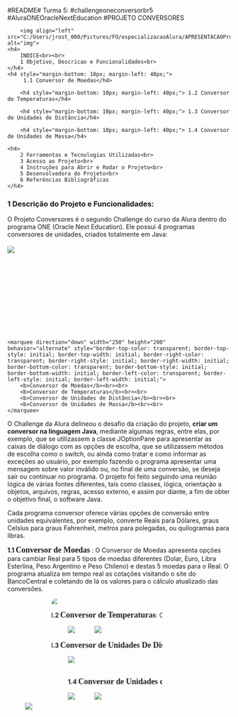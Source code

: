 #README#  Turma 5: #challengeoneconversorbr5   #AluraONEOracleNextEducation
#PROJETO CONVERSORES 

        <img align="left" src="C:/Users/jrost_000/Pictures/FO/especializacaoAlura/APRESENTACAOProjetoConversores/ConversorApresentacao.gif" alt="img">
    <h4>
        INDICE<br><br>
        1 Objetivo, Descricao e Funcionalidades<br>
    </h4>
    <h4 style="margin-bottom: 10px; margin-left: 40px;">
         1.1 Conversor de Moedas</h4>
        
        <h4 style="margin-bottom: 10px; margin-left: 40px;"> 1.2 Conversor de Temperaturas</h4>

        <h4 style="margin-bottom: 10px; margin-left: 40px;"> 1.3 Conversor de Unidades de Distância</h4>

        <h4 style="margin-bottom: 10px; margin-left: 40px;"> 1.4 Conversor de Unidades de Massa</h4>
    
    <h4>
        2 Ferramentas e Tecnologias Utilizadas<br>
        3 Acesso ao Projeto<br>
        4 Instruções para Abrir e Rodar o Projeto<br>
        5 Desenvolvedora do Projeto<br>
        6 Referências Bibliográficas
    </h4>

 <h3>1 Descrição do Projeto e Funcionalidades:</h3>
 <p>O Projeto Conversores é o segundo Challenge do curso da Alura dentro do programa ONE (Oracle Next Education). Ele possui 4 programas conversores de unidades, criados totalmente em Java:</p>
<marquee direction="down" width="250" height="200" behavior="alternate" style="border-top-color: transparent; border-top-style: initial; border-top-width: initial; border-right-color: transparent; border-right-style: initial; border-right-width: initial; border-bottom-color: transparent; border-bottom-style: initial; border-bottom-width: initial; border-left-color: transparent; border-left-style: initial; border-left-width: initial;">
    <img src="C:/Users/jrost_000/Pictures/FO/especializacaoAlura/APRESENTACAOProjetoConversores/JOptionEscolheConversor.png">
</marquee>

    <marquee direction="down" width="250" height="200" behavior="alternate" style="border-top-color: transparent; border-top-style: initial; border-top-width: initial; border-right-color: transparent; border-right-style: initial; border-right-width: initial; border-bottom-color: transparent; border-bottom-style: initial; border-bottom-width: initial; border-left-color: transparent; border-left-style: initial; border-left-width: initial;">
        <b>Conversor de Moedas</b><br><br>
        <b>Conversor de Temperaturas</b><br><br>
        <b>Conversor de Unidades de Distância</b><br><br>
        <b>Conversor de Unidades de Massa</b><br><br>
    </marquee>

 <p>O Challenge da Alura delineou o desafio da criação do projeto, <b>criar um conversor na linguagem Java</b>, mediante algumas regras, entre elas, por exemplo, que se utilizassem a classe JOptionPane para apresentar as caixas de diálogo com as opções de escolha, que se utilizassem métodos de escolha como o switch, ou ainda como tratar e como informar as exceções ao usuário, por exemplo fazendo o programa apresentar uma mensagem sobre valor inválido ou, no final de uma conversão, se deseja sair ou continuar no programa.  O projeto foi feito seguindo uma reunião lógica de várias fontes diferentes, tais como classes, lógica, orientação a objetos, arquivos, regras, acesso externo, e assim por diante, a fim de obter o objetivo final, o software Java.</p>
<p>Cada programa conversor oferece várias opções de conversão entre unidades equivalentes, por exemplo, converte Reais para Dólares, graus Celsius para graus Fahrenheit, metros para polegadas, ou quilogramas para libras.</p>

<p><b>1.1 </b><strong id="piscando" style="font-family: Times New Roman; font-size: 18px;">Conversor de Moedas</strong> : O Conversor de Moedas apresenta opções para cambiar Real para 5 tipos de moedas diferentes (Dolar, Euro, Libra Esterlina, Peso Argentino e Peso Chileno) e destas 5 moedas para o Real. O programa atualiza em tempo real as cotações visitando o site do BancoCentral e coletando de lá os valores para o cálculo atualizado das conversões.</p>

<img style="padding-left: 40px;" src="C:/Users/jrost_000/Pictures/FO/especializacaoAlura/APRESENTACAOProjetoConversores/ConversorDeMoedas.png">

<marquee style="padding-left: 40px;" direction="up" width="250" height="250" behavior="alternate">
  <marquee behavior="alternate"><img src="C:/Users/jrost_000/Pictures/FO/especializacaoAlura/APRESENTACAOProjetoConversores/ResultadoConverteMoeda.png">

<p><b>1.2 </b><strong id="piscando2" style="font-family: Times New Roman; font-size: 18px;">Conversor de Temperaturas</strong>: O Conversor de Temperaturas converte 3 tipos de temperaturas diferentes: Celsius, Fahrenheit e Kelvin. </p>

<img style="padding-left: 40px;" src="file:///C:/Users/jrost_000/Pictures/FO/especializacaoAlura/APRESENTACAOProjetoConversores/ConversorTemperatura250.png">

<img id="piscando5" style="padding-left: 40px; vertical-align: top;" src="file:///C:/Users/jrost_000/Pictures/FO/especializacaoAlura/APRESENTACAOProjetoConversores/EscolheTemperatura.png">

<p><b>1.3 </b><strong id="piscando3" style="font-family: Times New Roman; font-size: 18px;">Conversor de Unidades De Distância</strong> : O Conversor de Unidades de Distância converte unidades do sistema métrico e do sistema imperial: centímetros, metros, kilômetros, polegadas, pés, milhas, milhas náuticas e léguas. </p>
</div>
<div>
<img style="padding-left: 40px;" src="file:///C:/Users/jrost_000/Pictures/FO/especializacaoAlura/APRESENTACAOProjetoConversores/ConverteDistancia.gif">
</div>
<br>  



<div style="padding-left: 40px;">
<p><b>1.4 </b><strong id="piscando4" style="font-family: Times New Roman; font-size: 18px;">Conversor de Unidades de Massa</strong> : O Conversor de Unidades de Massa converte quilogramas, gramas, libras, libras Troy, onças, onças Troy e quilates</p>
</div>

<div>
<img style="padding-left: 40px;" src="file:///C:/Users/jrost_000/Pictures/FO/especializacaoAlura/APRESENTACAOProjetoConversores/ConversorMassa250.png">
<img style="padding-left: 40px;" src="file:///C:/Users/jrost_000/Pictures/FO/especializacaoAlura/APRESENTACAOProjetoConversores/QuilateParaGrama.gif">

### 2 Ferramentas e Tecnologias Utilizadas

 ![](C:/Users/jrost_000/Pictures/FO/especializacaoAlura/APRESENTACAOProjetoConversores/LogoOracle.png)
 
 ![](C:/Users/jrost_000/Pictures/FO/especializacaoAlura/APRESENTACAOProjetoConversores/LogoJava.png)

 ![](C:/Users/jrost_000/Pictures/FO/especializacaoAlura/APRESENTACAOProjetoConversores/LogoEclipse.png)
 
 ![](C:/Users/jrost_000/Pictures/FO/especializacaoAlura/APRESENTACAOProjetoConversores/LogoWindows8.png)

 ![](C:/Users/jrost_000/Pictures/FO/especializacaoAlura/APRESENTACAOProjetoConversores/LogoGimp.png)

![](C:/Users/jrost_000/Pictures/FO/especializacaoAlura/APRESENTACAOProjetoConversores/LogoAlura.png)

![](C:/Users/jrost_000/Pictures/FO/especializacaoAlura/APRESENTACAOProjetoConversores/LogoOracleONENextEducation.png)
    
        Windows 8.1 64<br>
        Java:
                . Java version 17.0.7 LTS<br>
                . Java(TM) SE Runtime Environment<br>
                . Java HotSpot(TM) 64-Bit server VM (build 17.0.7 + 8-LTS-224, mixed mode, sharing)<br>
        Eclipse IDE 2023-03 for Windows x86-64 <br>
        Paradigma de Orientação a Objetos<br>
        Alura Curso de Formação em Back End<br>
        Oracle Programa ONE Next Education ministrado pela Alura<br>
        Gimp 2.10.32<br>
        https: ezgif.com

<h3>3 Acesso ao Projeto</h3>

<p> O acesso ao projeto é público e pode ser copiado com os códigos e documentação completa (respeitados os direitos de autoria) no <a href="https://github.com/mariahelenaostetto"> site do GitHub</a></p>

 <h3>4 Abrir e Rodar Projeto</h3>

 <p>O projeto está disponível para download gratuito no <a href="https://github.com/mariahelenaostetto"> site do Github</a> sob o nome <strong>ProjetoConversores.jar</strong>. O programa foi feito para Windows e necessita o Java instalado.
 O Java pode ser instalado gratuitamente através do <a href="https://www.java.com/br/download/"> site oficial do Java</a>.
 Basta um duplo clique no projeto para que ele comece a rodar. Uma janela pode ser exibida ao clicar no projeto perguntando qual programa será usado para abrir o arquivo e neste caso escolha Java(TM).</p>

<h3> 5 Desenvolvedora do Projeto</h3>

 <p>#Maria Helena Ostetto (Farmacêutica-Bioquímica, formada pela UFSC - Universidade Federal de Santa Catarina. Atualmente estudante de Tecnologia na Alura em curso de especiatdzação Back-End. Já recebeu uma Badge por cumprir o primeiro Challenge, criar um Codificador/Decodificador de texto em Javascript (o projeto pode ser visitado no <a href="https://mariahelenaostetto.github.io/Projeto2/"> site do GitHub. </a></p>

<img src="C:/Users/jrost_000/Pictures/FOTOS%20MARIA%20HELENA/Eu3.jpg" width="115"><br><sub>[Maria Helena Ostetto]</sub>

[(https://https://github.com/MariaHelenaOstetto)]<br>[(https://www.linkedin.com/in/maria-helena-ostetto/)]

<img src="C:/Users/jrost_000/Pictures/FO/especializacaoAlura/APRESENTACAOProjetoConversores/BadgeChallenge1AluraMiniatura.png"><br><sub>[Badge Challenge 1]</sub>

<h3>6 Referências Bibliográficas</h3>


        https://cursos.alura.com.br<br>
        https://www.devmedia.com.br<br>
        https://pt.stackoverflow.com<br>
        https://guj.com.br<br>
        https://docs.oracle.com
